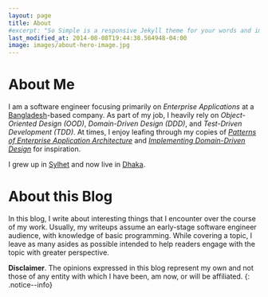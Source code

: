 ```yaml
---
layout: page
title: About
#excerpt: "So Simple is a responsive Jekyll theme for your words and images."
last_modified_at: 2014-08-08T19:44:38.564948-04:00
image: images/about-hero-image.jpg
---
```


About Me
========
I am a software engineer focusing primarily on _Enterprise Applications_ at a [Bangladesh](https://www.google.com/maps/place/Bangladesh/)-based company. As part of my job, I heavily rely on _Object-Oriented Design (OOD)_, _Domain-Driven Design (DDD)_, and _Test-Driven Development (TDD)_. At times, I enjoy leafing through my copies of [_Patterns of Enterprise Application Architecture_](https://www.martinfowler.com/books/eaa.html) and [_Implementing Domain-Driven Design_](http://www.informit.com/store/implementing-domain-driven-design-9780321834577) for inspiration.

I grew up in [Sylhet](https://www.google.com/maps/place/Sylhet/) and now live in [Dhaka](https://www.google.com/maps/place/Dhaka/).

About this Blog
===============
In this blog, I write about interesting things that I encounter over the course of my work. Usually, my writeups assume an early-stage software engineer audience, with knowledge of basic programming. While covering a topic, I leave as many asides as possible intended to help readers engage with the topic with greater perspective.

**Disclaimer**. The opinions expressed in this blog represent my own and not those of any entity with which I have been, am now, or will be affiliated.
{: .notice--info}

